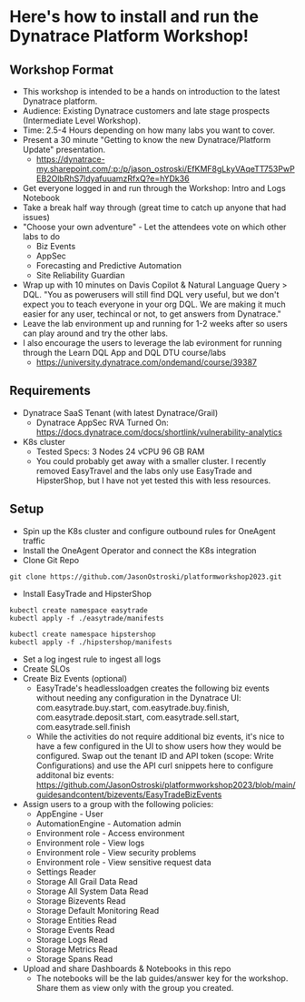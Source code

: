 # Here's how to install and run the Dynatrace Platform Workshop!

## Workshop Format
* This workshop is intended to be a hands on introduction to the latest Dynatrace platform.
* Audience: Existing Dynatrace customers and late stage prospects (Intermediate Level Workshop).
* Time: 2.5-4 Hours depending on how many labs you want to cover.
* Present a 30 minute "Getting to know the new Dynatrace/Platform Update" presentation.
   * https://dynatrace-my.sharepoint.com/:p:/p/jason_ostroski/EfKMF8gLkyVAqeTT753PwPEB2OlbRhS7ldyafuuamzRfxQ?e=hYDk36
* Get everyone logged in and run through the Workshop: Intro and Logs Notebook
* Take a break half way through (great time to catch up anyone that had issues)
* "Choose your own adventure" - Let the attendees vote on which other labs to do
  * Biz Events
  * AppSec
  * Forecasting and Predictive Automation
  * Site Reliability Guardian
* Wrap up with 10 minutes on Davis Copilot & Natural Language Query > DQL. "You as powerusers will still find DQL very useful, but we don't expect you to teach everyone in your org DQL. We are making it much easier for any user, techincal or not, to get answers from Dynatrace." 
* Leave the lab environment up and running for 1-2 weeks after so users can play around and try the other labs.
* I also encourage the users to leverage the lab evironment for running through the Learn DQL App and DQL DTU course/labs
  * https://university.dynatrace.com/ondemand/course/39387

## Requirements
* Dynatrace SaaS Tenant (with latest Dynatrace/Grail)
  * Dynatrace AppSec RVA Turned On: https://docs.dynatrace.com/docs/shortlink/vulnerability-analytics
* K8s cluster
  * Tested Specs: 3 Nodes	24 vCPU	96 GB	RAM
  * You could probably get away with a smaller cluster. I recently removed EasyTravel and the labs only use EasyTrade and HipsterShop, but I have not yet tested this with less resources. 
 
## Setup
* Spin up the K8s cluster and configure outbound rules for OneAgent traffic
* Install the OneAgent Operator and connect the K8s integration
* Clone Git Repo
  
```
git clone https://github.com/JasonOstroski/platformworkshop2023.git
```

* Install EasyTrade and HipsterShop

```
kubectl create namespace easytrade
kubectl apply -f ./easytrade/manifests

kubectl create namespace hipstershop
kubectl apply -f ./hipstershop/manifests
```
* Set a log ingest rule to ingest all logs
* Create SLOs
* Create Biz Events (optional)
  * EasyTrade's headlessloadgen creates the following biz events without needing any configuration in the Dynatrace UI: com.easytrade.buy.start, com.easytrade.buy.finish, com.easytrade.deposit.start, com.easytrade.sell.start, com.easytrade.sell.finish
  * While the activities do not require additional biz events, it's nice to have a few configured in the UI to show users how they would be configured. Swap out the tenant ID and API token (scope: Write Configurations) and use the API curl snippets here to configure additonal biz events: https://github.com/JasonOstroski/platformworkshop2023/blob/main/guidesandcontent/bizevents/EasyTradeBizEvents
* Assign users to a group with the following policies:
  * AppEngine - User
  * AutomationEngine - Automation admin
  * Environment role - Access environment
  * Environment role - View logs
  * Environment role - View security problems
  * Environment role - View sensitive request data
  * Settings Reader
  * Storage All Grail Data Read
  * Storage All System Data Read
  * Storage Bizevents Read
  * Storage Default Monitoring Read
  * Storage Entities Read
  * Storage Events Read
  * Storage Logs Read
  * Storage Metrics Read
  * Storage Spans Read
* Upload and share Dashboards & Notebooks in this repo
  * The notebooks will be the lab guides/answer key for the workshop. Share them as view only with the group you created.
  
